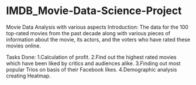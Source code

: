 # IMDB_Movie-Data-Science-Project
Movie Data Analysis with various aspects
Introduction: The data for the 100 top-rated movies from the past decade along with various pieces of information about the movie, its actors, and the voters who have rated these movies online.

Tasks Done: 1.Calculation of profit. 2.Find out the highest rated movies which have been liked by critics and audiences alike. 3.Finding out most popular Trios on basis of their Facebook likes. 4.Demographic analysis creating Heatmap.
